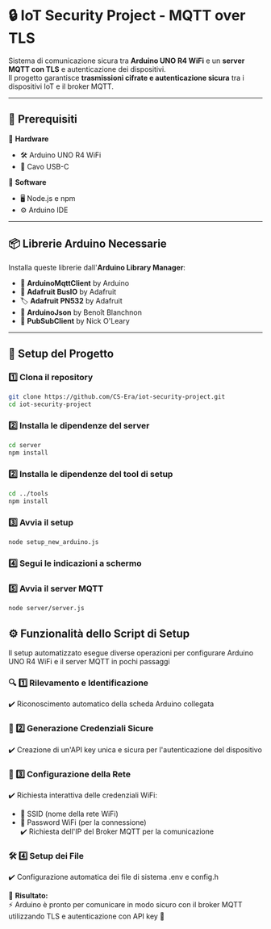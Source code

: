 # 🔒 IoT Security Project - MQTT over TLS

Sistema di comunicazione sicura tra **Arduino UNO R4 WiFi** e un **server MQTT con TLS** e autenticazione dei dispositivi.  
Il progetto garantisce **trasmissioni cifrate e autenticazione sicura** tra i dispositivi IoT e il broker MQTT.

---

## 📌 Prerequisiti

🔹 **Hardware**  
- 🛠️ Arduino UNO R4 WiFi  
- 🔌 Cavo USB-C  

🔹 **Software**  
- 🖥️ Node.js e npm  
- ⚙️ Arduino IDE  

---

## 📦 Librerie Arduino Necessarie

Installa queste librerie dall'**Arduino Library Manager**:

- 📡 **ArduinoMqttClient** by Arduino  
- 🔄 **Adafruit BusIO** by Adafruit  
- 🏷️ **Adafruit PN532** by Adafruit  
- 📑 **ArduinoJson** by Benoît Blanchnon  
- 📢 **PubSubClient** by Nick O'Leary  

---

## 🚀 Setup del Progetto

### 1️⃣ Clona il repository
```bash
git clone https://github.com/CS-Era/iot-security-project.git
cd iot-security-project
```

### 2️⃣ Installa le dipendenze del server
```bash
cd server
npm install
```
### 2️⃣ Installa le dipendenze del tool di setup
```bash
cd ../tools
npm install
```
### 3️⃣ Avvia il setup
```bash
node setup_new_arduino.js
```
### 4️⃣ Segui le indicazioni a schermo

### 5️⃣ Avvia il server MQTT
```bash
node server/server.js
```
   

## ⚙️ Funzionalità dello Script di Setup

Il setup automatizzato esegue diverse operazioni per configurare Arduino UNO R4 WiFi e il server MQTT in pochi passaggi  

### 🔍 1️⃣ Rilevamento e Identificazione  
✔️ Riconoscimento automatico della scheda Arduino collegata  

### 🔑 2️⃣ Generazione Credenziali Sicure  
✔️ Creazione di un'API key unica e sicura per l'autenticazione del dispositivo  

### 📶 3️⃣ Configurazione della Rete  
✔️ Richiesta interattiva delle credenziali WiFi:  
   - 📡 SSID (nome della rete WiFi)  
   - 🔑 Password WiFi (per la connessione)  
✔️ Richiesta dell'IP del Broker MQTT per la comunicazione  

### 🛠️ 4️⃣ Setup dei File
✔️ Configurazione automatica dei file di sistema .env e config.h  
  

🎯 **Risultato:**  
⚡ Arduino è pronto per comunicare in modo sicuro con il broker MQTT utilizzando TLS e autenticazione con API key 🚀  
